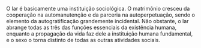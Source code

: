 ﻿O lar é basicamente uma instituição sociológica. O matrimônio cresceu da cooperação na automanutenção e da parceria na autoperpetuação, sendo o elemento da autogratificação grandemente incidental. Não obstante, o lar abrange todas as três das funções essenciais da existência humana, enquanto a propagação da vida faz dele a instituição humana fundamental, e o sexo o torna distinto de todas as outras atividades sociais.